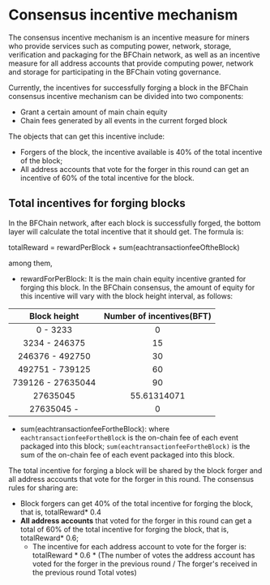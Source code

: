 # Consensus incentive mechanism



The consensus incentive mechanism is an incentive measure for miners who provide services such as computing power, network, storage, verification and packaging for the BFChain network, as well as an incentive measure for all address accounts that provide computing power, network and storage for participating in the BFChain voting governance.

Currently, the incentives for successfully forging a block in the BFChain consensus incentive mechanism can be divided into two components:

- Grant a certain amount of main chain equity
- Chain fees generated by all events in the current forged block

The objects that can get this incentive include:

- Forgers of the block, the incentive available is 40% of the total incentive of the block;
- All address accounts that vote for the forger in this round can get an incentive of 60% of the total incentive for the block.




## Total incentives for forging blocks

In the BFChain network, after each block is successfully forged, the bottom layer will calculate the total incentive that it should get. The formula is:

totalReward = rewardPerBlock + sum(eachtransactionfeeOftheBlock)

among them,

- rewardForPerBlock: It is the main chain equity incentive granted for forging this block. In the BFChain consensus, the amount of equity for this incentive will vary with the block height interval, as follows:

| Block height | Number of incentives(BFT) |
| :---------------: | :-----------------: |
|     0 - 3233      |          0          |
|   3234 - 246375   |         15          |
|  246376 - 492750  |         30          |
|  492751 - 739125  |         60          |
| 739126 - 27635044 |         90          |
|     27635045      |     55.61314071     |
|    27635045 -     |          0          |



- sum(eachtransactionfeeFortheBlock): where `eachtransactionfeeFortheBlock` is the on-chain fee of each event packaged into this block; `sum(eachtransactionfeeFortheBlock)` is the sum of the on-chain fee of each event packaged into this block.



The total incentive for forging a block will be shared by the block forger and all address accounts that vote for the forger in this round. The consensus rules for sharing are:

- Block forgers can get 40% of the total incentive for forging the block, that is, totalReward* 0.4
- **All address accounts** that voted for the forger in this round can get a total of 60% of the total incentive for forging the block, that is, totalReward* 0.6;
   - The incentive for each address account to vote for the forger is: totalReward * 0.6 * (The number of votes the address account has voted for the forger in the previous round / The forger's received in the previous round Total votes) 

